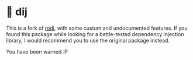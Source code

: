 # 💉 dij


This is a fork of [rodi](https://pypi.org/project/rodi/), with some custum and undocumented
features. If you found this package while looking for a battle-tested dependency injection library,
I would recommend you to use the original package instead.

You have been warned :P

